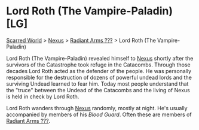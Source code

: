 # Lord Roth (The Vampire-Paladin) [LG]
[Scarred World](./scarred-world.md) > [Nexus](./city.md) > [Radiant Arms ???](./paladins.md) > Lord Roth (The Vampire-Paladin)

Lord Roth (The Vampire-Paladin) revealed himself to [Nexus](./city.md) shortly after the survivors of the Catastrophe took refuge in the Catacombs. Through those decades Lord Roth acted as the defender of the people. He was personally responsible for the destruction of dozens of powerful undead lords and the surviving Undead learned to fear him. Today most people understand that the "truce" between the Undead of the Catacombs and the living of Nexus is held in check by Lord Roth.

Lord Roth wanders through [Nexus](./city.md) randomly, mostly at night. He's usually accompanied by members of his *Blood Guard*. Often these are members of [Radiant Arms ???](./paladins.md).
